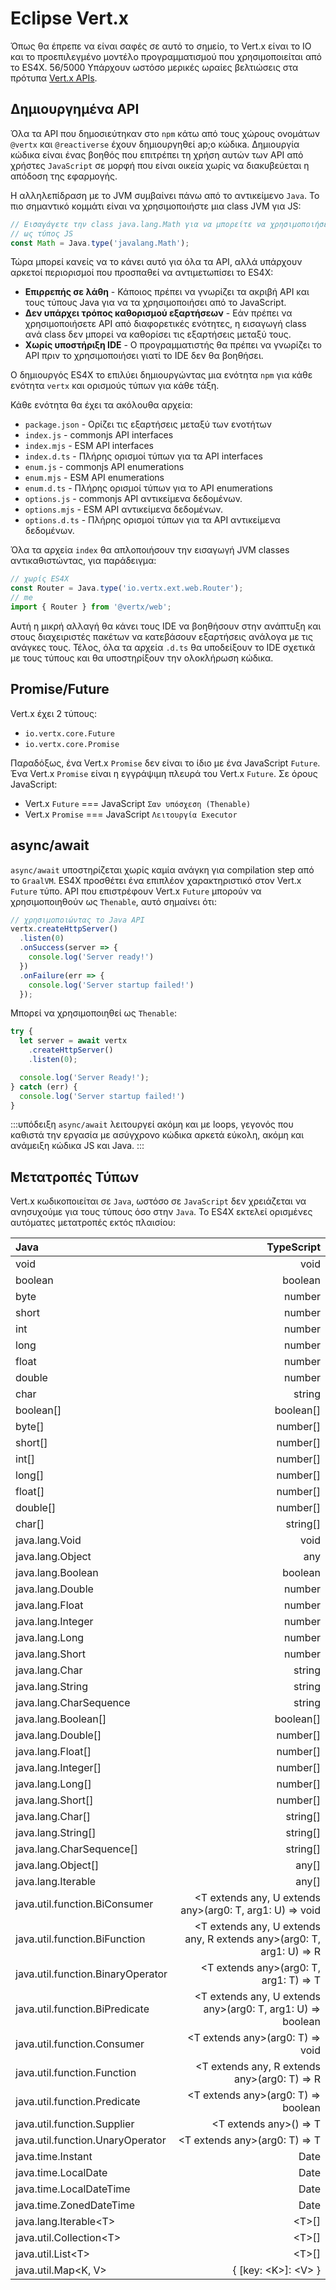 # Eclipse Vert.x

Όπως θα έπρεπε να είναι σαφές σε αυτό το σημείο, το Vert.x είναι το IO και το προεπιλεγμένο μοντέλο προγραμματισμού που χρησιμοποιείται από το ES4X. 56/5000
Υπάρχουν ωστόσο μερικές ωραίες βελτιώσεις στα πρότυπα [Vert.x APIs](https://vertx.io).

## Δημιουργημένα API

Όλα τα API που δημοσιεύτηκαν στο `npm` κάτω από τους χώρους ονομάτων `@vertx` και `@reactiverse` έχουν δημιουργηθεί ap;o κώδικa. Δημιουργία κώδικα είναι ένας βοηθός που επιτρέπει τη χρήση αυτών των API από χρήστες `JavaScript` σε μορφή που είναι οικεία χωρίς να διακυβεύεται η
απόδοση της εφαρμογής.

Η αλληλεπίδραση με το JVM συμβαίνει πάνω από το αντικείμενο `Java`. Το πιο σημαντικό κομμάτι είναι να χρησιμοποιήστε μια class JVM για JS:

```js
// Εισαγάγετε την class java.lang.Math για να μπορείτε να χρησιμοποιήσετε
// ως τύπος JS
const Math = Java.type('javalang.Math');
```

Τώρα μπορεί κανείς να το κάνει αυτό για όλα τα API, αλλά υπάρχουν αρκετοί περιορισμοί που προσπαθεί να αντιμετωπίσει το ES4X:

* **Επιρρεπής σε λάθη** - Κάποιος πρέπει να γνωρίζει τα ακριβή API και τους τύπους Java για να τα χρησιμοποιήσει από το JavaScript.
* **Δεν υπάρχει τρόπος καθορισμού εξαρτήσεων** - Εάν πρέπει να χρησιμοποιήσετε API από διαφορετικές ενότητες, η εισαγωγή class ανά class δεν μπορεί να καθορίσει τις εξαρτήσεις μεταξύ τους.
* **Χωρίς υποστήριξη IDE** - Ο προγραμματιστής θα πρέπει να γνωρίζει το API πριν το χρησιμοποιήσει γιατί το IDE δεν θα βοηθήσει.

Ο δημιουργός ES4X το επιλύει δημιουργώντας μια ενότητα `npm` για κάθε ενότητα `vertx` και ορισμούς τύπων για κάθε τάξη.

Κάθε ενότητα θα έχει τα ακόλουθα αρχεία:

* `package.json` - Ορίζει τις εξαρτήσεις μεταξύ των ενοτήτων
* `index.js` - commonjs API interfaces
* `index.mjs` - ESM API interfaces
* `index.d.ts` - Πλήρης ορισμοί τύπων για τα API interfaces
* `enum.js` - commonjs API enumerations
* `enum.mjs` - ESM API enumerations
* `enum.d.ts` - Πλήρης ορισμοί τύπων για το API enumerations
* `options.js` - commonjs API αντικείμενα δεδομένων.
* `options.mjs` - ESM API αντικείμενα δεδομένων.
* `options.d.ts` - Πλήρης ορισμοί τύπων για τα API αντικείμενα δεδομένων.

Όλα τα αρχεία `index` θα απλοποιήσουν την εισαγωγή JVM classes αντικαθιστώντας, για παράδειγμα:

```js
// χωρίς ES4X
const Router = Java.type('io.vertx.ext.web.Router');
// me
import { Router } from '@vertx/web';
```
Αυτή η μικρή αλλαγή θα κάνει τους IDE να βοηθήσουν στην ανάπτυξη και στους διαχειριστές πακέτων να κατεβάσουν εξαρτήσεις ανάλογα με τις ανάγκες τους.
Τέλος, όλα τα αρχεία `.d.ts` θα υποδείξουν το IDE σχετικά με τους τύπους και θα υποστηρίξουν την ολοκλήρωση κώδικα.


## Promise/Future

Vert.x έχει 2 τύπους:

* `io.vertx.core.Future`
* `io.vertx.core.Promise`

Παραδόξως, ένα Vert.x `Promise` δεν είναι το ίδιο με ένα JavaScript `Future`. Ένα Vert.x `Promise` είναι η εγγράψιμη πλευρά του
Vert.x `Future`. Σε όρους JavaScript:

* Vert.x `Future` === JavaScript `Σαν υπόσχεση (Thenable)`
* Vert.x `Promise` === JavaScript `Λειτουργία Executor`

## async/await

`async/await` υποστηρίζεται χωρίς καμία ανάγκη για compilation step από το `GraalVM`. ES4X προσθέτει ένα επιπλέον χαρακτηριστικό στον Vert.x
`Future` τύπο. API που επιστρέφουν Vert.x `Future` μπορούν να χρησιμοποιηθούν ως `Thenable`, αυτό σημαίνει ότι:

```js
// χρησιμοποιώντας το Java API
vertx.createHttpServer()
  .listen(0)
  .onSuccess(server => {
    console.log('Server ready!')
  })
  .onFailure(err => {
    console.log('Server startup failed!')
  });
```

Μπορεί να χρησιμοποιηθεί ως `Thenable`:

```js
try {
  let server = await vertx
    .createHttpServer()
    .listen(0);

  console.log('Server Ready!');
} catch (err) {
  console.log('Server startup failed!')
}
```

:::υπόδειξη
`async/await` λειτουργεί ακόμη και με loops, γεγονός που καθιστά την εργασία με ασύγχρονο κώδικα αρκετά εύκολη, ακόμη και ανάμειξη κώδικα JS και Java.
:::

## Μετατροπές Τύπων

Vert.x κωδικοποιείται σε `Java`, ωστόσο σε `JavaScript` δεν χρειάζεται να ανησυχούμε για τους τύπους όσο στην `Java`. Το ES4X
εκτελεί ορισμένες αυτόματες μετατροπές εκτός πλαισίου:

| Java | TypeScript |
| :--- | ---------: |
| void | void |
| boolean | boolean |
| byte | number |
| short | number |
| int | number |
| long | number |
| float | number |
| double | number |
| char | string |
| boolean[] | boolean[] |
| byte[] | number[] |
| short[] | number[] |
| int[] | number[] |
| long[] | number[] |
| float[] | number[] |
| double[] | number[] |
| char[] | string[] |
| java.lang.Void | void |
| java.lang.Object | any |
| java.lang.Boolean | boolean |
| java.lang.Double | number |
| java.lang.Float | number |
| java.lang.Integer | number |
| java.lang.Long | number |
| java.lang.Short | number |
| java.lang.Char | string |
| java.lang.String | string |
| java.lang.CharSequence | string |
| java.lang.Boolean[] | boolean[] |
| java.lang.Double[] | number[] |
| java.lang.Float[] | number[] |
| java.lang.Integer[] | number[] |
| java.lang.Long[] | number[] |
| java.lang.Short[] | number[] |
| java.lang.Char[] | string[] |
| java.lang.String[] | string[] |
| java.lang.CharSequence[] | string[] |
| java.lang.Object[] | any[] |
| java.lang.Iterable | any[] |
| java.util.function.BiConsumer | &lt;T extends any, U extends any&gt;(arg0: T, arg1: U) =&gt; void |
| java.util.function.BiFunction | &lt;T extends any, U extends any, R extends any&gt;(arg0: T, arg1: U) =&gt; R |
| java.util.function.BinaryOperator | &lt;T extends any&gt;(arg0: T, arg1: T) =&gt; T |
| java.util.function.BiPredicate | &lt;T extends any, U extends any&gt;(arg0: T, arg1: U) =&gt; boolean |
| java.util.function.Consumer | &lt;T extends any&gt;(arg0: T) =&gt; void |
| java.util.function.Function | &lt;T extends any, R extends any&gt;(arg0: T) =&gt; R |
| java.util.function.Predicate | &lt;T extends any&gt;(arg0: T) =&gt; boolean |
| java.util.function.Supplier | &lt;T extends any&gt;() =&gt; T |
| java.util.function.UnaryOperator | &lt;T extends any&gt;(arg0: T) =&gt; T |
| java.time.Instant | Date |
| java.time.LocalDate | Date |
| java.time.LocalDateTime | Date |
| java.time.ZonedDateTime | Date |
| java.lang.Iterable&lt;T&gt; | &lt;T&gt;[] |
| java.util.Collection&lt;T&gt; | &lt;T&gt;[] |
| java.util.List&lt;T&gt; | &lt;T&gt;[] |
| java.util.Map&lt;K, V&gt; | { [key: &lt;K&gt;]: &lt;V&gt; } |
